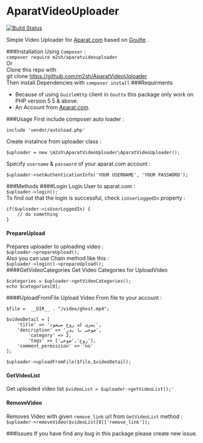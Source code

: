 # AparatVideoUploader
[![Build Status](https://travis-ci.org/m2sh/AparatVideoUploader.svg?branch=master)](https://travis-ci.org/m2sh/AparatVideoUploader)  

Simple Video Uploader for [Aparat.com](http://aparat.com) based on [Goutte](https://github.com/FriendsOfPHP/Goutte) .

###Installation 
Using `Composer` :  
`composer require m2sh/aparatvideouploader`  
Or  
Clone this repo with  
	git clone https://github.com/m2sh/AparatVideoUploader  
Then install Dependencies with `composer install`
###Requirments

 - Because of using `GuzzleHttp` client in `Goutte` this package only
   work on PHP version  5.5 & above.
 - An Account from [Aparat.com](http://aparat.com).
 
###Usage
First include composer auto loader :

    include 'vendor/autoload.php'
Create instalnce from uploader class :

    $uploader = new \m2sh\AparatVideoUploader\AparatVideoUploader();
Specify  `username` & `password` of your aparat.com account :

    $uploader->setAuthenticationInfo('YOUR USERNAME', 'YOUR PASSWORD');

###Methods
####Login
Login User to aparat.com :  
`$uploader->login();`  
To find out that the login is successful, check `isUserLoggedIn` property :

    if($uploader->isUserLoggedIn) {
	    // do something
    }

#### PrepareUpload
Prepares uploader to uploading video :  
`$uploader->prepareUpload();`  
Also you can use Chain method like this :  
`$uploader->login()->prepareUpload();`  
####GetVideoCategories
Get Video Categories for UploadVideo

    $categories = $uploader->getVideoCategories();
    echo $categories[0];
####UploadFromFile
Upload Video From file to your account :

    $file =  __DIR__ . "/video/ghost.mp4";
    
    $videoDetail = [
    	'title' => 'پسری که روح می‌شود',
    	'description' => 'شوخی با پدر',
	        'category' => 2,
		    'tags' => ['روح','شوخی'],
	    'comment_permission' => 'no'
    ];
    
    $uploader->uploadFromFile($file,$videoDetail);
#### GetVideoList
Get uploaded video list
`$videoList = $uploader->getVideoList();'`
#### RemoveVideo
Removes Video with given `remove_link` url from `GetVideoList` method :  
`$uploader->removeVideo($videoList[0]['remove_link']);`

###Issues
If you have find any bug in this package please create new issue.
